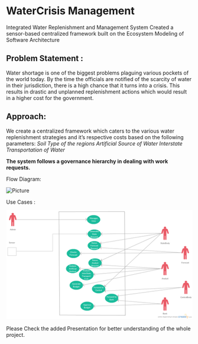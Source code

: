 # WaterCrisis Management

Integrated Water Replenishment and Management System Created a sensor-based centralized framework 
built on the Ecosystem Modeling of Software Architecture 

## Problem Statement :

Water shortage is one of the biggest problems plaguing various pockets of the world today. 
By the time the officials are notified of the scarcity of water in their jurisdiction, there is a high chance that 
it turns into a crisis.
This results in drastic and unplanned replenishment actions which would result in a higher cost for the government.

## Approach:

We create a centralized framework which caters to the various water replenishment strategies and it’s respective costs based on the following parameters:
  *Soil Type of the regions
  Artificial Source of Water
  Interstate Transportation of Water*

**The system follows a governance hierarchy in dealing with work requests.**

Flow Diagram:

![Picture](https://github.com/Niravra/watercrisismanagement/blob/master/Assets/WorkFlowDiagram.png)

Use Cases :

![Picture](https://github.com/Niravra/watercrisismanagement/blob/master/Assets/UseCase-WaterManagement.png)

Please Check the added Presentation for better understanding of the whole project.
